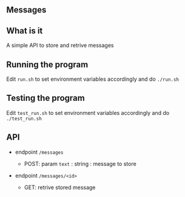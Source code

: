 Messages
------


What is it
-----------

A simple API to store and retrive messages


Running the program
--------------------

Edit `run.sh` to set environment variables accordingly and do `./run.sh`


Testing the program
--------------------

Edit `test_run.sh` to set environment variables accordingly and do `./test_run.sh`


API
----


- endpoint `/messages`

    - POST:
    param `text` : string : message to store

- endpoint `/messages/<id>`

    - GET:
    retrive stored message

